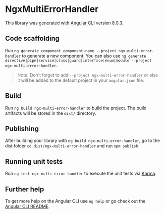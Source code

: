# NgxMultiErrorHandler

This library was generated with [Angular CLI](https://github.com/angular/angular-cli) version 8.0.3.

## Code scaffolding

Run `ng generate component component-name --project ngx-multi-error-handler` to generate a new component. You can also use `ng generate directive|pipe|service|class|guard|interface|enum|module --project ngx-multi-error-handler`.
> Note: Don't forget to add `--project ngx-multi-error-handler` or else it will be added to the default project in your `angular.json` file. 

## Build

Run `ng build ngx-multi-error-handler` to build the project. The build artifacts will be stored in the `dist/` directory.

## Publishing

After building your library with `ng build ngx-multi-error-handler`, go to the dist folder `cd dist/ngx-multi-error-handler` and run `npm publish`.

## Running unit tests

Run `ng test ngx-multi-error-handler` to execute the unit tests via [Karma](https://karma-runner.github.io).

## Further help

To get more help on the Angular CLI use `ng help` or go check out the [Angular CLI README](https://github.com/angular/angular-cli/blob/master/README.md).
